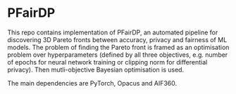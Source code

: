 # PFairDP

This repo contains implementation of PFairDP, an automated pipeline for discovering 3D Pareto fronts between accuracy, privacy and fairness of ML models. The problem of finding the Pareto front is framed as an optimisation problem over hyperparameters (defined by all three objectives, e.g. number of epochs for neural network training or clipping norm for differential privacy). Then mutli-objective Bayesian optimisation is used.

The main dependencies are PyTorch, Opacus and AIF360.
